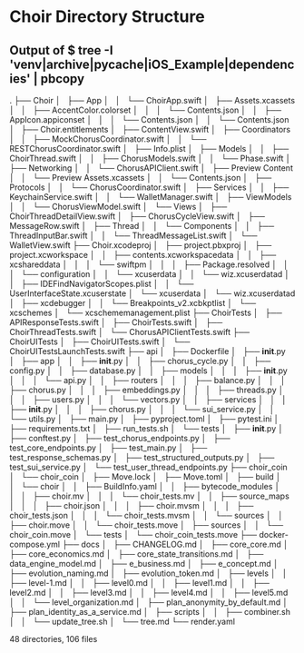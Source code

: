 # Choir Directory Structure
## Output of $ tree -I 'venv|archive|__pycache__|iOS_Example|dependencies' | pbcopy

.
├── Choir
│   ├── App
│   │   └── ChoirApp.swift
│   ├── Assets.xcassets
│   │   ├── AccentColor.colorset
│   │   │   └── Contents.json
│   │   ├── AppIcon.appiconset
│   │   │   └── Contents.json
│   │   └── Contents.json
│   ├── Choir.entitlements
│   ├── ContentView.swift
│   ├── Coordinators
│   │   ├── MockChorusCoordinator.swift
│   │   └── RESTChorusCoordinator.swift
│   ├── Info.plist
│   ├── Models
│   │   ├── ChoirThread.swift
│   │   ├── ChorusModels.swift
│   │   └── Phase.swift
│   ├── Networking
│   │   └── ChorusAPIClient.swift
│   ├── Preview Content
│   │   └── Preview Assets.xcassets
│   │       └── Contents.json
│   ├── Protocols
│   │   └── ChorusCoordinator.swift
│   ├── Services
│   │   ├── KeychainService.swift
│   │   └── WalletManager.swift
│   ├── ViewModels
│   │   └── ChorusViewModel.swift
│   └── Views
│       ├── ChoirThreadDetailView.swift
│       ├── ChorusCycleView.swift
│       ├── MessageRow.swift
│       ├── Thread
│       │   └── Components
│       │       ├── ThreadInputBar.swift
│       │       └── ThreadMessageList.swift
│       └── WalletView.swift
├── Choir.xcodeproj
│   ├── project.pbxproj
│   ├── project.xcworkspace
│   │   ├── contents.xcworkspacedata
│   │   ├── xcshareddata
│   │   │   └── swiftpm
│   │   │       ├── Package.resolved
│   │   │       └── configuration
│   │   └── xcuserdata
│   │       └── wiz.xcuserdatad
│   │           ├── IDEFindNavigatorScopes.plist
│   │           └── UserInterfaceState.xcuserstate
│   └── xcuserdata
│       └── wiz.xcuserdatad
│           ├── xcdebugger
│           │   └── Breakpoints_v2.xcbkptlist
│           └── xcschemes
│               └── xcschememanagement.plist
├── ChoirTests
│   ├── APIResponseTests.swift
│   ├── ChoirTests.swift
│   ├── ChoirThreadTests.swift
│   └── ChorusAPIClientTests.swift
├── ChoirUITests
│   ├── ChoirUITests.swift
│   └── ChoirUITestsLaunchTests.swift
├── api
│   ├── Dockerfile
│   ├── __init__.py
│   ├── app
│   │   ├── __init__.py
│   │   ├── chorus_cycle.py
│   │   ├── config.py
│   │   ├── database.py
│   │   ├── models
│   │   │   ├── __init__.py
│   │   │   └── api.py
│   │   ├── routers
│   │   │   ├── balance.py
│   │   │   ├── chorus.py
│   │   │   ├── embeddings.py
│   │   │   ├── threads.py
│   │   │   ├── users.py
│   │   │   └── vectors.py
│   │   ├── services
│   │   │   ├── __init__.py
│   │   │   ├── chorus.py
│   │   │   └── sui_service.py
│   │   └── utils.py
│   ├── main.py
│   ├── pyproject.toml
│   ├── pytest.ini
│   ├── requirements.txt
│   ├── run_tests.sh
│   └── tests
│       ├── __init__.py
│       ├── conftest.py
│       ├── test_chorus_endpoints.py
│       ├── test_core_endpoints.py
│       ├── test_main.py
│       ├── test_response_schemas.py
│       ├── test_structured_outputs.py
│       ├── test_sui_service.py
│       └── test_user_thread_endpoints.py
├── choir_coin
│   └── choir_coin
│       ├── Move.lock
│       ├── Move.toml
│       ├── build
│       │   └── choir
│       │       ├── BuildInfo.yaml
│       │       ├── bytecode_modules
│       │       │   ├── choir.mv
│       │       │   └── choir_tests.mv
│       │       ├── source_maps
│       │       │   ├── choir.json
│       │       │   ├── choir.mvsm
│       │       │   ├── choir_tests.json
│       │       │   └── choir_tests.mvsm
│       │       └── sources
│       │           ├── choir.move
│       │           └── choir_tests.move
│       ├── sources
│       │   └── choir_coin.move
│       └── tests
│           └── choir_coin_tests.move
├── docker-compose.yml
├── docs
│   ├── CHANGELOG.md
│   ├── core_core.md
│   ├── core_economics.md
│   ├── core_state_transitions.md
│   ├── data_engine_model.md
│   ├── e_business.md
│   ├── e_concept.md
│   ├── evolution_naming.md
│   ├── evolution_token.md
│   ├── levels
│   │   ├── level-1.md
│   │   ├── level0.md
│   │   ├── level1.md
│   │   ├── level2.md
│   │   ├── level3.md
│   │   ├── level4.md
│   │   ├── level5.md
│   │   └── level_organization.md
│   ├── plan_anonymity_by_default.md
│   ├── plan_identity_as_a_service.md
│   ├── scripts
│   │   ├── combiner.sh
│   │   └── update_tree.sh
│   └── tree.md
└── render.yaml

48 directories, 106 files
